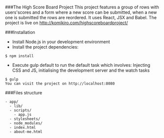 ###The High Score Board Project
This project features a group of rows with users'scores and a form where a new score can be submitted, when a new one is submitted
the rows are reordered. It uses React, JSX and Babel. The project is live on http://komikiro.com/highscoreboardproject/

###Installation

* Install Node.js in your development environment
* Install the project dependencies:

```
$ npm install
```

* Execute gulp default to run the default task which involves: Injecting CSS and JS, initialising the development server and the watch tasks

```
$ gulp
You can visit the project on http://localhost:8080
```

###Files structure

```
- app/
  - lib/
  - scripts/
    - app.js
  - stylesheets/
  - node_modules/
  - index.html
  - about-me.html  
```  

